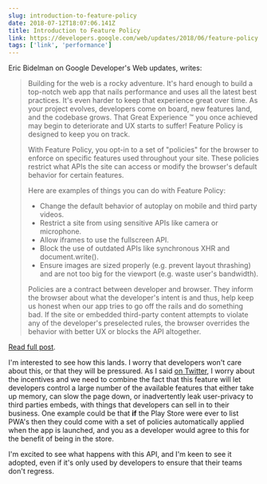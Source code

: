```yaml
---
slug: introduction-to-feature-policy
date: 2018-07-12T18:07:06.141Z
title: Introduction to Feature Policy
link: https://developers.google.com/web/updates/2018/06/feature-policy
tags: ['link', 'performance']
---
```

Eric Bidelman on Google Developer's Web updates, writes:

> Building for the web is a rocky adventure. It's hard enough to build a top-notch web app that nails performance and uses all the latest best practices. It's even harder to keep that experience great over time. As your project evolves, developers come on board, new features land, and the codebase grows. That Great Experience &#x2122; you once achieved may begin to deteriorate and UX starts to suffer! Feature Policy is designed to keep you on track.
> 
> With Feature Policy, you opt-in to a set of "policies" for the browser to enforce on specific features used throughout your site. These policies restrict what APIs the site can access or modify the browser's default behavior for certain features.
> 
> Here are examples of things you can do with Feature Policy:
> 
> * Change the default behavior of autoplay on mobile and third party videos.
> * Restrict a site from using sensitive APIs like camera or microphone.
> * Allow iframes to use the fullscreen API.
> * Block the use of outdated APIs like synchronous XHR and document.write().
> * Ensure images are sized properly (e.g. prevent layout thrashing) and are not too big for the viewport (e.g. waste user's bandwidth).
> 
> Policies are a contract between developer and browser. They inform the browser about what the developer's intent is and thus, help keep us honest when our app tries to go off the rails and do something bad. If the site or embedded third-party content attempts to violate any of the developer's preselected rules, the browser overrides the behavior with better UX or blocks the API altogether.

[Read full post](https://developers.google.com/web/updates/2018/06/feature-policy).

I'm interested to see how this lands. I worry that developers won't care about this, or that they will be pressured. As I said [on Twitter](https://twitter.com/Paul_Kinlan/status/1016445358401040386), I worry about the incentives and we need to combine the fact that this feature will let developers control a large number of the available features that either take up memory, can slow the page down, or inadvertently leak user-privacy to third parties embeds, with things that developers can sell in to their business. One example could be that **if** the Play Store were ever to list PWA's then they could come with a set of policies automatically applied when the app is launched, and you as a developer would agree to this for the benefit of being in the store.

I'm excited to see what happens with this API, and I'm keen to see it adopted, even if it's only used by developers to ensure that their teams don't regress.
